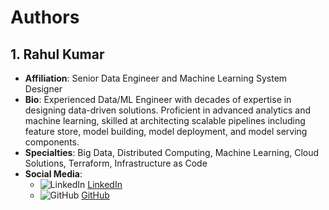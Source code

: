 # Authors

## 1. Rahul Kumar
- **Affiliation**: Senior Data Engineer and Machine Learning System Designer
- **Bio**: Experienced Data/ML Engineer with decades of expertise in designing data-driven solutions. Proficient in advanced analytics and machine learning, skilled at architecting scalable pipelines including feature store, model building, model deployment, and model serving components.
- **Specialties**: Big Data, Distributed Computing, Machine Learning, Cloud Solutions, Terraform, Infrastructure as Code
- **Social Media**:
  - ![LinkedIn](https://img.shields.io/badge/LinkedIn-0A66C2?style=for-the-badge&logo=linkedin&logoColor=white) [LinkedIn](https://www.linkedin.com/in/rahulkumar-aws/)
  - ![GitHub](https://img.shields.io/badge/GitHub-333?style=for-the-badge&logo=github&logoColor=white) [GitHub](https://github.com/rahulkumar-aws)
